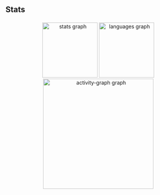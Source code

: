 <h2 align="left">Stats</h2>

###

<div align="center">
  <img src="https://github-readme-stats.vercel.app/api?username=TreepzZ&hide_title=false&hide_rank=false&show_icons=true&include_all_commits=true&count_private=true&disable_animations=false&theme=gruvbox_light&locale=en&hide_border=false&order=1" height="150" alt="stats graph"  />
  <img src="https://github-readme-stats.vercel.app/api/top-langs?username=TreepzZ&locale=pt-br&hide_title=false&layout=compact&card_width=320&langs_count=5&theme=gruvbox_light&hide_border=false&order=2" height="150" alt="languages graph"  />
  <img src="https://github-readme-activity-graph.vercel.app/graph?username=TreepzZ&radius=16&theme=gruvbox&area=true&order=5" height="300" alt="activity-graph graph"  />
</div>

###

